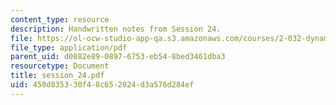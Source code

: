 ```yaml
---
content_type: resource
description: Handwritten notes from Session 24.
file: https://ol-ocw-studio-app-qa.s3.amazonaws.com/courses/2-032-dynamics-fall-2004/450d835330f48c652024d3a576d284ef_session_24.pdf
file_type: application/pdf
parent_uid: d0882e89-0897-6753-eb54-8bed3461dba3
resourcetype: Document
title: session_24.pdf
uid: 450d8353-30f4-8c65-2024-d3a576d284ef
---
```

